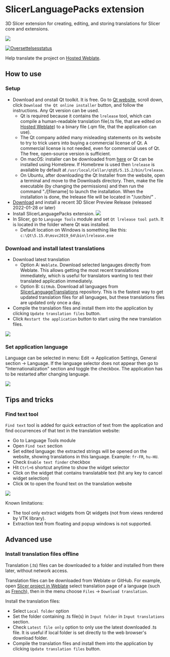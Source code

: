 # SlicerLanguagePacks extension

3D Slicer extension for creating, editing, and storing translations for Slicer core and extensions.

![](Docs/ExampleTranslations.png)

<a href="https://hosted.weblate.org/engage/3d-slicer/">
<img src="https://hosted.weblate.org/widgets/3d-slicer/-/horizontal-auto.svg" alt="Oversettelsesstatus" />
</a>

Help translate the project on [Hosted Weblate](https://hosted.weblate.org/engage/3d-slicer/).

## How to use

### Setup

- Download and onstall Qt toolkit. It is free. Go to [Qt website](https://www.qt.io/download-open-source), scroll down, click `Download the Qt online installer` button, and follow the instructions. Any Qt version can be used.
  - Qt is required because it contains the `lrelease` tool, which can compile a human-readable translation file(.ts file, that are edited on [Hosted Weblate](https://hosted.weblate.org/project/3d-slicer)) to a binary file (.qm file, that the application can use).
  - The Qt company added many misleading statements on its website to try to trick users into buying a commercial license of Qt.
  A commercial license is not needed, even for commercial uses of Qt. The free, open-source version is sufficient.
  - On macOS: installer can be downloaded from [here](https://download.qt.io/official_releases/online_installers/qt-unified-mac-x64-online.dmg) or Qt can be installed using Homebrew. If Homebrew is used then `lrelease` is available by default at `/usr/local/Cellar/qt@5/5.15.2/bin/lrelease`.
  - On Ubuntu, after downloading the Qt Installer from the website, open a terminal and move to the Downloads directory. Then, make the file executable (by changing the permissions) and then run the command "./[filename] to launch the installation. When the installation is done, the lrelease file will be located in "/usr/bin/" .
- [Download](https://download.slicer.org) and install a recent 3D Slicer Preview Release (released 2022-01-28 or later)
- Install SlicerLanguagePacks extension.
  ![](Docs/ExtensionInstall.png)
- In Slicer, go to `Language Tools` module and set `Qt lrelease tool path`. It is located in the folder where Qt was installed.
  - Default location on Windows is something like this: `c:\Qt\5.15.0\msvc2019_64\bin\lrelease.exe`

### Download and install latest translations

- Download latest translation
  - Option A: `Weblate`. Download selected langauges directly from Weblate. This allows getting the most recent translations immediately, which is useful for translators wanting to test their translated application immediately.
  - Option B: `GitHub`. Download all languages from [SlicerLanguageTranslations](https://github.com/Slicer/SlicerLanguageTranslations) repository. This is the fastest way to get updated translation files for all languages, but these translations files are updated only once a day.
- Compile the translation files and install them into the application by clicking `Update translation files` button.
- Click `Restart the application` button to start using the new translation files.

![](Docs/LanguageTools.png)

### Set application language

Language can be selected in menu: Edit -> Application Settings, General section -> Language. If the language selector does not appear then go to "Internationalization" section and toggle the checkbox. The application has to be restarted after changing language.

![](Docs/LanguageSelector.png)

## Tips and tricks

### Find text tool

`Find text` tool is added for quick extraction of text from the application and find occurrences of that text in the translation website:

- Go to Language Tools module
- Open `Find text` section
- Set edited language: the extracted strings will be opened on the website, showing translations in this language. Example: `fr-FR`, `hu-HU`.
- Check `Enable text finder` checkbox
- Hit `Ctrl+6` shortcut anytime to show the widget selector
- Click on the widget that contains translatable text (hit any key to cancel widget selection)
- Click `OK` to open the found text on the translation website

![](Docs/FindText.png)

Known limitations:
- The tool only extract widgets from Qt widgets (not from views rendered by VTK library).
- Extraction text from floating and popup windows is not supported.

## Advanced use

### Install translation files offline

Translation (.ts) files can be downloaded to a folder and installed from there later, without network access.

Translation files can be downloaded from Weblate or GitHub. For example, open [Slicer project in Weblate](https://hosted.weblate.org/project/3d-slicer) select translation page of a language (such as [French](https://hosted.weblate.org/projects/3d-slicer/3d-slicer/fr/)), then in the menu choose `Files` -> `Download translation`.

Install the translation files:
- Select `Local folder` option
- Set the folder containing .ts file(s) in `Input folder` in `Input translations` section.
- Check `Latest file only` option to only use the latest downloaded .ts file. It is useful if local folder is set directly to the web browser's download folder.
- Compile the translation files and install them into the application by clicking `Update translation files` button.
